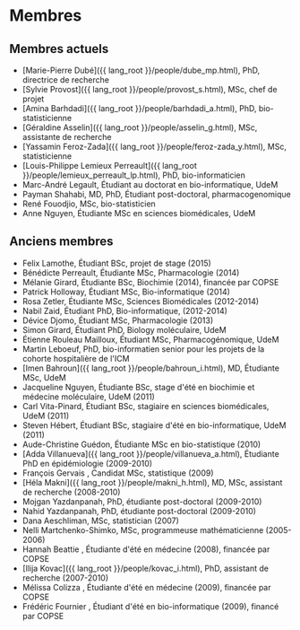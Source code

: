 
# Membres


## Membres actuels

* [Marie-Pierre Dubé]({{ lang_root }}/people/dube_mp.html), PhD, directrice de recherche
* [Sylvie Provost]({{ lang_root }}/people/provost_s.html), MSc, chef de projet
* [Amina Barhdadi]({{ lang_root }}/people/barhdadi_a.html), PhD, bio-statisticienne
* [Géraldine Asselin]({{ lang_root }}/people/asselin_g.html), MSc, assistante de recherche
* [Yassamin Feroz-Zada]({{ lang_root }}/people/feroz-zada_y.html), MSc, statisticienne
* [Louis-Philippe Lemieux Perreault]({{ lang_root }}/people/lemieux_perreault_lp.html), PhD, bio-informaticien
* Marc-André Legault, Étudiant au doctorat en bio-informatique, UdeM
* Payman Shahabi, MD, PhD, Étudiant post-doctoral, pharmacogenomique
* René Fouodjio, MSc, bio-statisticien
* Anne Nguyen, Étudiante MSc en sciences biomédicales, UdeM


## Anciens membres

* Felix Lamothe, Étudiant BSc, projet de stage (2015)
* Bénédicte Perreault, Étudiante MSc, Pharmacologie (2014)
* Mélanie Girard, Étudiante BSc, Biochimie (2014), financée par COPSE
* Patrick Holloway, Étudiant MSc, Bio-informatique (2014)
* Rosa Zetler, Étudiante MSc, Sciences Biomédicales (2012-2014)
* Nabil Zaid, Étudiant PhD, Bio-informatique, (2012-2014)
* Dévice Djomo, Étudiant MSc, Pharmacologie (2013)
* Simon Girard, Étudiant PhD, Biology moléculaire, UdeM
* Étienne Rouleau Mailloux, Étudiant MSc, Pharmacogénomique, UdeM
* Martin Leboeuf, PhD, bio-informatien senior pour les projets de la cohorte hospitalière de l'ICM
* [Imen Bahroun]({{ lang_root }}/people/bahroun_i.html), MD, Étudiante MSc, UdeM
* Jacqueline Nguyen, Étudiante BSc, stage d'été en biochimie et médecine moléculaire, UdeM (2011)
* Carl Vita-Pinard, Étudiant BSc, stagiaire en sciences biomédicales, UdeM (2011)
* Steven Hébert, Étudiant BSc, stagiaire d'été en bio-informatique, UdeM (2011)
* Aude-Christine Guédon, Étudiante MSc en bio-statistique (2010)
* [Adda Villanueva]({{ lang_root }}/people/villanueva_a.html), Étudiante PhD en épidémiologie (2009-2010)
* François Gervais , Candidat MSc, statistique (2009)
* [Héla Makni]({{ lang_root }}/people/makni_h.html), MD, MSc, assistant de recherche (2008-2010)
* Mojgan Yazdanpanah, PhD, étudiante post-doctoral (2009-2010)
* Nahid Yazdanpanah, PhD, étudiante post-doctoral (2009-2010)
* Dana Aeschliman, MSc, statistician (2007)
* Nelli Martchenko-Shimko, MSc, programmeuse mathématicienne (2005-2006)
* Hannah Beattie , Étudiante d'été en médecine (2008), financée par COPSE
* [Ilija Kovac]({{ lang_root }}/people/kovac_i.html), PhD, assistant de recherche (2007-2010)
* Mélissa Colizza , Étudiante d'été en médecine (2009), financée par COPSE
* Frédéric Fournier , Étudiant d'été en bio-informatique (2009), financé par COPSE
